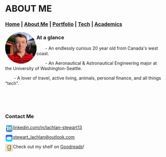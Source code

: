  <link href="assets/css/style.scss" rel="stylesheet"></link>

# ABOUT ME

### [Home](https://lachlanstewart.github.io/homepage/ "Homepage")       |    [About Me](https://lachlanstewart.github.io/About-Me/ "Who am I?")       |    [Portfolio](https://lachlanstewart.github.io/Portfolio/ "Like a resume, but cooler!")       |    [Tech](https://lachlanstewart.github.io/Tech/ "A summary of my technical skills")     |    [Academics](https://lachlanstewart.github.io/Academics/ "All my classes and favourite coursework in one place")

<img class="profile" alt="Profile Pic" align="left" width="20%" height="20%" src="images/profilepic2019-circle.png">

### At a glance
     -  An endlessly curious 20 year old from Canada's west coast.
     
     -  An Aeronautical & Astronautical Engineering major at the University of Washington-Seattle.
     
     -  A lover of travel, active living, animals, personal finance, and all things "tech".   

  
 &nbsp;  
 &nbsp;  
 &nbsp;  
 
### Contact Me
<img style="object-fit:contain;" alt="Linkedin Logo" align="left" width="25px" height="25px" src="images/linkedin_logo.png">   [linkedin.com/in/lachlan-stewart13](www.linkedin.com/in/lachlan-stewart13)

<img style="object-fit:contain;" alt="Email Logo" align="left" width="25px" height="25px" src="images/email_logo.png">   [stewart_lachlan@outlook.com](stewart_lachlan@outlook.com)

<img style="object-fit:contain;" alt="Goodreads Logo" align="left" width="25px" height="25px" src="images/goodreads_logo.png">   Check out my shelf on [Goodreads](https://www.goodreads.com/user/show/148105500-lachlan-stewart)!


